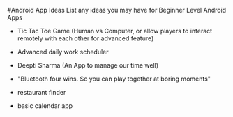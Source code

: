 #Android App Ideas
List any ideas you may have for Beginner Level Android Apps

-  Tic Tac Toe Game (Human vs Computer, or allow players to interact remotely with each other for advanced feature)
-	 Advanced daily work scheduler 
-  Deepti Sharma (An App to manage our time well)

- "Bluetooth four wins. So you can play together at boring moments"
- restaurant finder
- basic calendar app